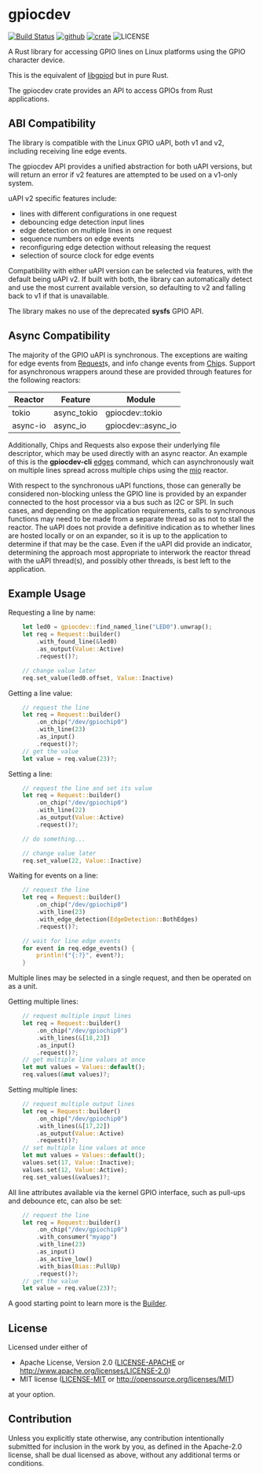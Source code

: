 <!--
SPDX-FileCopyrightText: 2022 Kent Gibson <warthog618@gmail.com>

SPDX-License-Identifier: CC0-1.0
-->
# gpiocdev

[![Build Status](https://img.shields.io/github/actions/workflow/status/warthog618/gpiocdev-rs/rust.yml?logo=github&branch=master)](https://github.com/warthog618/gpiocdev-rs/actions/workflows/rust.yml)
[![github](https://img.shields.io/badge/github-warthog618/gpiocdev--rs-8da0cb.svg?logo=github)](https://github.com/warthog618/gpiocdev-rs)
[![crate](https://img.shields.io/crates/v/gpiocdev.svg?color=fc8d62&logo=rust)](https://crates.io/crates/gpiocdev)
![LICENSE](https://img.shields.io/crates/l/gpiocdev.svg)

A Rust library for accessing GPIO lines on Linux platforms using the GPIO character device.

This is the equivalent of [libgpiod](https://git.kernel.org/pub/scm/libs/libgpiod/libgpiod.git/) but in pure Rust.

The gpiocdev crate provides an API to access GPIOs from Rust applications.

## ABI Compatibility

The library is compatible with the Linux GPIO uAPI, both v1 and v2, including receiving line edge events.

The gpiocdev API provides a unified abstraction for both uAPI versions, but will return an error if v2 features are attempted to be used on a v1-only system.

uAPI v2 specific features include:

- lines with different configurations in one request
- debouncing edge detection input lines
- edge detection on multiple lines in one request
- sequence numbers on edge events
- reconfiguring edge detection without releasing the request
- selection of source clock for edge events

Compatibility with either uAPI version can be selected via features, with the default being uAPI v2.  If built with both, the library can automatically detect and use the most current available version, so defaulting to v2 and falling back to v1 if that is unavailable.

The library makes no use of the deprecated **sysfs** GPIO API.

## Async Compatibility

The majority of the GPIO uAPI is synchronous.  The exceptions are waiting for edge events from [Request](https://docs.rs/gpiocdev/latest/gpiocdev/request/struct.Request.html)s, and info change events from [Chip](https://docs.rs/gpiocdev/latest/gpiocdev/chip/struct.Chip.html)s.
Support for asynchronous wrappers around these are provided through features for the following reactors:

|Reactor|Feature|Module|
|---|---|---|
|tokio|async_tokio|gpiocdev::tokio|
|async-io|async_io|gpiocdev::async_io|

Additionally, Chips and Requests also expose their underlying file descriptor, which may be used directly with an async reactor.  An example of this is the **gpiocdev-cli** [edges](https://github.com/warthog618/gpiocdev-rs/blob/master/cli/src/edges.rs) command, which can asynchronously wait on multiple lines spread across multiple chips using the [mio](https://crates.io/crates/mio) reactor.

With respect to the synchronous uAPI functions, those can generally be considered non-blocking unless the GPIO line is provided by an expander connected to the host processor via a bus such as I2C or SPI.  In such cases, and depending on the application requirements, calls to synchronous functions may need to be made from a separate thread so as not to stall the reactor.  The uAPI does not provide a definitive indication as to whether lines are hosted locally or on an expander, so it is up to the application to determine if that may be the case.  Even if the uAPI did provide an indicator, determining the approach most appropriate to interwork the reactor thread with the uAPI thread(s), and possibly other threads, is best left to the application.

## Example Usage

Requesting a line by name:

```rust
    let led0 = gpiocdev::find_named_line("LED0").unwrap();
    let req = Request::builder()
        .with_found_line(&led0)
        .as_output(Value::Active)
        .request()?;

    // change value later
    req.set_value(led0.offset, Value::Inactive)
```

Getting a line value:

```rust
    // request the line
    let req = Request::builder()
        .on_chip("/dev/gpiochip0")
        .with_line(23)
        .as_input()
        .request()?;
    // get the value
    let value = req.value(23)?;
```

Setting a line:

```rust
    // request the line and set its value
    let req = Request::builder()
        .on_chip("/dev/gpiochip0")
        .with_line(22)
        .as_output(Value::Active)
        .request()?;

    // do something...

    // change value later
    req.set_value(22, Value::Inactive)
```

Waiting for events on a line:

```rust
    // request the line
    let req = Request::builder()
        .on_chip("/dev/gpiochip0")
        .with_line(23)
        .with_edge_detection(EdgeDetection::BothEdges)
        .request()?;

    // wait for line edge events
    for event in req.edge_events() {
        println!("{:?}", event?);
    }
```

Multiple lines may be selected in a single request, and then be operated on as a unit.

Getting multiple lines:

```rust
    // request multiple input lines
    let req = Request::builder()
        .on_chip("/dev/gpiochip0")
        .with_lines(&[18,23])
        .as_input()
        .request()?;
    // get multiple line values at once
    let mut values = Values::default();
    req.values(&mut values)?;
```

Setting multiple lines:

```rust
    // request multiple output lines
    let req = Request::builder()
        .on_chip("/dev/gpiochip0")
        .with_lines(&[17,22])
        .as_output(Value::Active)
        .request()?;
    // set multiple line values at once
    let mut values = Values::default();
    values.set(17, Value::Inactive);
    values.set(12, Value::Active);
    req.set_values(&values)?;
```

All line attributes available via the kernel GPIO interface, such as pull-ups and debounce etc, can also be set:

```rust
    // request the line
    let req = Request::builder()
        .on_chip("/dev/gpiochip0")
        .with_consumer("myapp")
        .with_line(23)
        .as_input()
        .as_active_low()
        .with_bias(Bias::PullUp)
        .request()?;
    // get the value
    let value = req.value(23)?;
```

A good starting point to learn more is the [Builder](https://docs.rs/gpiocdev/latest/gpiocdev/request/struct.Builder.html).

## License

Licensed under either of

- Apache License, Version 2.0 ([LICENSE-APACHE](https://github.com/warthog618/gpiocdev-rs/blob/master/LICENSES/Apache-2.0.txt) or
  <http://www.apache.org/licenses/LICENSE-2.0>)
- MIT license ([LICENSE-MIT](https://github.com/warthog618/gpiocdev-rs/blob/master/LICENSES/MIT.txt) or <http://opensource.org/licenses/MIT>)

at your option.

## Contribution

Unless you explicitly state otherwise, any contribution intentionally submitted
for inclusion in the work by you, as defined in the Apache-2.0 license, shall be
dual licensed as above, without any additional terms or conditions.
